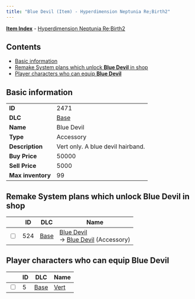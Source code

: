 ```yaml
---
title: "Blue Devil (Item) - Hyperdimension Neptunia Re;Birth2"
---
```


[**Item Index**](/neptunia/rb2/item/index.html) - [Hyperdimension Neptunia Re;Birth2](/neptunia/rb2)

## Contents

- [Basic information](#basic-information)
- [Remake System plans which unlock **Blue Devil** in shop](#remake-system-plans-which-unlock-blue-devil-in-shop)
- [Player characters who can equip **Blue Devil**](#player-characters-who-can-equip-blue-devil)

## Basic information

|   |   |
| -- | -- |
| **ID** | 2471 |
| **DLC** | [Base](/neptunia/rb2/dlc/0-base.html) |
| **Name** | Blue Devil |
| **Type** | Accessory |
| **Description** | Vert only. A blue devil hairband. |
| **Buy Price** | 50000 |
| **Sell Price** | 5000 |
| **Max inventory** | 99 |

## Remake System plans which unlock **Blue Devil** in shop

|    | ID | DLC | Name |
| -- | -- | --- | ---- |
| <input type="checkbox" id="rb2-remake-0-524" class="trackbox" /> | 524 | [Base](/neptunia/rb2/dlc/0-base.html) | [Blue Devil](/neptunia/rb2/remake/0-524-blue-devil.html)<br />→ [Blue Devil](/neptunia/rb2/item/0-2471-blue-devil.html) (Accessory) |

## Player characters who can equip **Blue Devil**

|    | ID | DLC | Name |
| -- | -- | --- | ---- |
| <input type="checkbox" id="rb2-player-0-5" class="trackbox" /> | 5 | [Base](/neptunia/rb2/dlc/0-base.html) | [Vert](/neptunia/rb2/player/0-5-vert.html) |